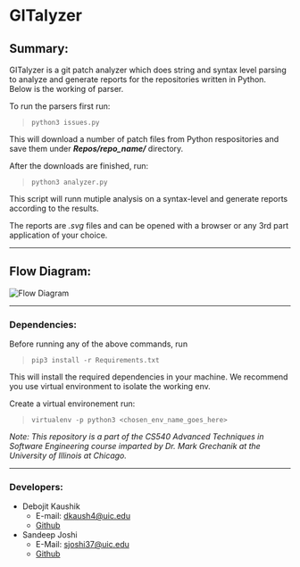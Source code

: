 # GITalyzer

##  Summary:
GITalyzer is a git patch analyzer which does string and syntax level parsing to analyze and generate reports for the repositories written in Python. Below is the working of parser. 

To run the parsers first run:
> `python3 issues.py`

This will download a number of patch files from Python respositories and save them under ***Repos/repo_name/*** directory.

After the downloads are finished, run:
> `python3 analyzer.py`

This script will runn mutiple analysis on a syntax-level and generate reports according to the results.

The reports are *.svg* files and can be opened with a browser or any 3rd part application of your choice.

* * *

## Flow Diagram:

![Flow Diagram](https://bitbucket.org/sjoshi37/sandeep_joshi_debojit_kaushik_hw2/raw/cf3c892aae0b51b5e255a0e40fd9697cb8a848a6/readme_images/analyzer_flow.jpeg)

* * *

### Dependencies:
Before running any of the above commands, run
> `pip3 install -r Requirements.txt`

This will install the required dependencies in your machine. We recommend you use virtual environment to isolate the working env.

Create a virtual environement run: <br>
> `virtualenv -p python3 <chosen_env_name_goes_here>`

*Note: This repository is a part of the CS540 Advanced Techniques in Software Engineering course imparted by Dr. Mark Grechanik at the University of Illinois at Chicago.*

* * *

### Developers:
- Debojit Kaushik
  * E-mail: dkaush4@uic.edu  
  * [Github](https://www.github.com/dkaushik94)
- Sandeep Joshi
  - E-Mail: sjoshi37@uic.edu
  - [Github](https://www.github.com/sandeepjoshi1910)